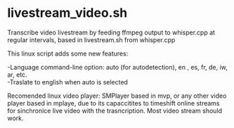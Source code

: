 # livestream_video.sh

Transcribe video livestream by feeding ffmpeg output to whisper.cpp at regular intervals, based in livestream.sh from whisper.cpp

This linux script adds some new features:

-Language command-line option: auto (for autodetection), en , es, fr, de, iw, ar, etc.  
-Traslate to english when auto is selected

Recomended linux video player: SMPlayer based in mvp, or any other video player based in mplaye, due to its capaccitites to timeshift online streams for sinchronice live vídeo with the trasncription. Most video stream should work.


